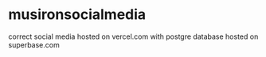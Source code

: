 # musironsocialmedia
correct social media hosted on vercel.com with postgre database hosted on superbase.com
